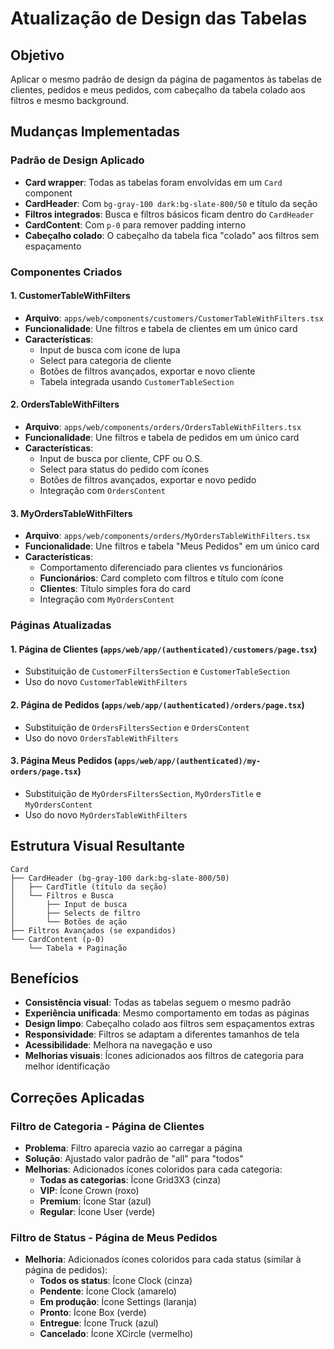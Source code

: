 # Atualização de Design das Tabelas

## Objetivo
Aplicar o mesmo padrão de design da página de pagamentos às tabelas de clientes, pedidos e meus pedidos, com cabeçalho da tabela colado aos filtros e mesmo background.

## Mudanças Implementadas

### Padrão de Design Aplicado
- **Card wrapper**: Todas as tabelas foram envolvidas em um `Card` component
- **CardHeader**: Com `bg-gray-100 dark:bg-slate-800/50` e título da seção
- **Filtros integrados**: Busca e filtros básicos ficam dentro do `CardHeader`
- **CardContent**: Com `p-0` para remover padding interno
- **Cabeçalho colado**: O cabeçalho da tabela fica "colado" aos filtros sem espaçamento

### Componentes Criados

#### 1. CustomerTableWithFilters
- **Arquivo**: `apps/web/components/customers/CustomerTableWithFilters.tsx`
- **Funcionalidade**: Une filtros e tabela de clientes em um único card
- **Características**:
  - Input de busca com ícone de lupa
  - Select para categoria de cliente
  - Botões de filtros avançados, exportar e novo cliente
  - Tabela integrada usando `CustomerTableSection`

#### 2. OrdersTableWithFilters
- **Arquivo**: `apps/web/components/orders/OrdersTableWithFilters.tsx`
- **Funcionalidade**: Une filtros e tabela de pedidos em um único card
- **Características**:
  - Input de busca por cliente, CPF ou O.S.
  - Select para status do pedido com ícones
  - Botões de filtros avançados, exportar e novo pedido
  - Integração com `OrdersContent`

#### 3. MyOrdersTableWithFilters
- **Arquivo**: `apps/web/components/orders/MyOrdersTableWithFilters.tsx`
- **Funcionalidade**: Une filtros e tabela "Meus Pedidos" em um único card
- **Características**:
  - Comportamento diferenciado para clientes vs funcionários
  - **Funcionários**: Card completo com filtros e título com ícone
  - **Clientes**: Título simples fora do card
  - Integração com `MyOrdersContent`

### Páginas Atualizadas

#### 1. Página de Clientes (`apps/web/app/(authenticated)/customers/page.tsx`)
- Substituição de `CustomerFiltersSection` e `CustomerTableSection`
- Uso do novo `CustomerTableWithFilters`

#### 2. Página de Pedidos (`apps/web/app/(authenticated)/orders/page.tsx`)
- Substituição de `OrdersFiltersSection` e `OrdersContent`
- Uso do novo `OrdersTableWithFilters`

#### 3. Página Meus Pedidos (`apps/web/app/(authenticated)/my-orders/page.tsx`)
- Substituição de `MyOrdersFiltersSection`, `MyOrdersTitle` e `MyOrdersContent`
- Uso do novo `MyOrdersTableWithFilters`

## Estrutura Visual Resultante

```
Card
├── CardHeader (bg-gray-100 dark:bg-slate-800/50)
│   ├── CardTitle (título da seção)
│   └── Filtros e Busca
│       ├── Input de busca
│       ├── Selects de filtro
│       └── Botões de ação
├── Filtros Avançados (se expandidos)
└── CardContent (p-0)
    └── Tabela + Paginação
```

## Benefícios
- **Consistência visual**: Todas as tabelas seguem o mesmo padrão
- **Experiência unificada**: Mesmo comportamento em todas as páginas
- **Design limpo**: Cabeçalho colado aos filtros sem espaçamentos extras
- **Responsividade**: Filtros se adaptam a diferentes tamanhos de tela
- **Acessibilidade**: Melhora na navegação e uso
- **Melhorias visuais**: Ícones adicionados aos filtros de categoria para melhor identificação

## Correções Aplicadas
### Filtro de Categoria - Página de Clientes
- **Problema**: Filtro aparecia vazio ao carregar a página
- **Solução**: Ajustado valor padrão de "all" para "todos"
- **Melhorias**: Adicionados ícones coloridos para cada categoria:
  - **Todas as categorias**: Ícone Grid3X3 (cinza)
  - **VIP**: Ícone Crown (roxo)
  - **Premium**: Ícone Star (azul)
  - **Regular**: Ícone User (verde)

### Filtro de Status - Página de Meus Pedidos
- **Melhoria**: Adicionados ícones coloridos para cada status (similar à página de pedidos):
  - **Todos os status**: Ícone Clock (cinza)
  - **Pendente**: Ícone Clock (amarelo)
  - **Em produção**: Ícone Settings (laranja)
  - **Pronto**: Ícone Box (verde)
  - **Entregue**: Ícone Truck (azul)
  - **Cancelado**: Ícone XCircle (vermelho) 